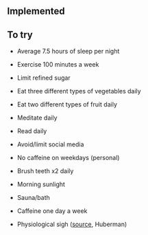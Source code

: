 ## Implemented

## To try
- Average 7.5 hours of sleep per night
- Exercise 100 minutes a week
- Limit refined sugar
- Eat three different types of vegetables daily
- Eat two different types of fruit daily
- Meditate daily
- Read daily
- Avoid/limit social media
- No caffeine on weekdays (personal)
- Brush teeth x2 daily

- Morning sunlight
- Sauna/bath
- Caffeine one day a week
- Physiological sigh ([source](https://www.youtube.com/watch?v=ntfcfJ28eiU&t=1455s), Huberman)